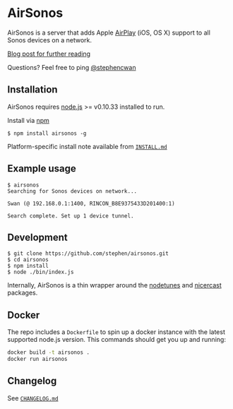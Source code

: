 AirSonos
========

AirSonos is a server that adds Apple [AirPlay](https://www.apple.com/airplay/) (iOS, OS X) support to all Sonos devices on a network.

[Blog post for further reading](https://medium.com/@stephencwan/hacking-airplay-into-sonos-93a41a1fcfbb)

Questions? Feel free to ping [@stephencwan](https://twitter.com/stephencwan)

Installation
------------

AirSonos requires [node.js](http://nodejs.org) >= v0.10.33 installed to run.

Install via [npm](https://www.npmjs.org)
```
$ npm install airsonos -g
```

Platform-specific install note available from [`INSTALL.md`](https://github.com/stephen/airsonos/blob/master/INSTALL.md)

Example usage
-------------
```
$ airsonos
Searching for Sonos devices on network...

Swan (@ 192.168.0.1:1400, RINCON_B8E9375433D201400:1)

Search complete. Set up 1 device tunnel.
```

Development
-----------
```
$ git clone https://github.com/stephen/airsonos.git
$ cd airsonos
$ npm install
$ node ./bin/index.js
```

Internally, AirSonos is a thin wrapper around the [nodetunes](https://github.com/stephen/nodetunes) and [nicercast](https://github.com/stephen/nicercast) packages.

Docker
------

The repo includes a `Dockerfile` to spin up a docker instance with the latest
supported node.js version. This commands should get you up and running:

```sh
docker build -t airsonos .
docker run airsonos
```

Changelog
---------

See [`CHANGELOG.md`](https://github.com/stephen/airsonos/blob/master/CHANGELOG.md)

